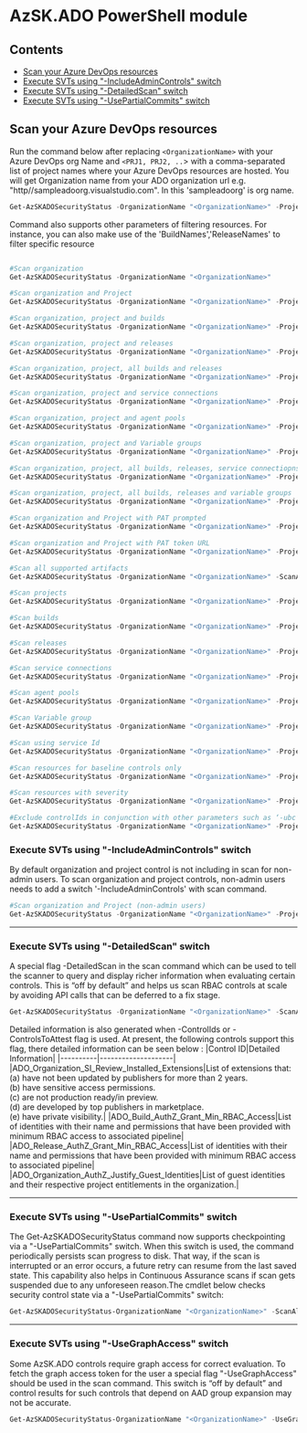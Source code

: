 # AzSK.ADO PowerShell module

## Contents
 -  [Scan your Azure DevOps resources](Readme.md#scan-your-azure-devops-resources)
 -  [Execute SVTs using "-IncludeAdminControls" switch](Readme.md#execute-svts-using--includeadmincontrols-switch)
 -  [Execute SVTs using "-DetailedScan" switch](Readme.md#execute-svts-using--detailedscan-switch)
 -  [Execute SVTs using "-UsePartialCommits" switch](Readme.md#execute-svts-using--usepartialcommits-switch)

## Scan your Azure DevOps resources

Run the command below after replacing `<OrganizationName>` with your Azure DevOps org Name 
and `<PRJ1, PRJ2, ..`> with a comma-separated list of project names where your Azure DevOps resources are hosted.
You will get Organization name from your ADO organization url e.g. "http<i></i>//sampleadoorg.visualstudio.com". In this 'sampleadoorg' is org name.

```PowerShell
Get-AzSKADOSecurityStatus -OrganizationName "<OrganizationName>" -ProjectNames "<PRJ1, PRJ2,...etc.>"
```

Command also supports other parameters of filtering resources.
For instance, you can also make use of the 'BuildNames','ReleaseNames' to filter specific resource

```PowerShell

#Scan organization
Get-AzSKADOSecurityStatus -OrganizationName "<OrganizationName>"

#Scan organization and Project
Get-AzSKADOSecurityStatus -OrganizationName "<OrganizationName>" -ProjectNames "<PRJ1,PRJ2,etc>" 

#Scan organization, project and builds
Get-AzSKADOSecurityStatus -OrganizationName "<OrganizationName>" -ProjectNames "PRJ1" -BuildNames "<BLD1, BLD2,...etc.>" 

#Scan organization, project and releases
Get-AzSKADOSecurityStatus -OrganizationName "<OrganizationName>" -ProjectNames "PRJ1" -ReleaseNames "<RLS1, RLS2,...etc.>" 

#Scan organization, project, all builds and releases
Get-AzSKADOSecurityStatus -OrganizationName "<OrganizationName>" -ProjectNames "PRJ1" -BuildNames "*" -ReleaseNames "*" 

#Scan organization, project and service connections
Get-AzSKADOSecurityStatus -OrganizationName "<OrganizationName>" -ProjectNames "PRJ1" -ServiceConnectionNames "<SER1, SER2,...ect.>"

#Scan organization, project and agent pools
Get-AzSKADOSecurityStatus -OrganizationName "<OrganizationName>" -ProjectNames "PRJ1" -AgentPoolNames "<AGP1, AGP2,...etc.>"

#Scan organization, project and Variable groups
Get-AzSKADOSecurityStatus -OrganizationName "<OrganizationName>" -ProjectNames "PRJ1" -VariableGroupNames "<VGN1,VGN2>"

#Scan organization, project, all builds, releases, service connectiopns and agent pools
Get-AzSKADOSecurityStatus -OrganizationName "<OrganizationName>" -ProjectNames "PRJ1" -BuildNames "*" -ReleaseNames "*" -ServiceConnectionNames "*" -AgentPoolNames "*"

#Scan organization, project, all builds, releases and variable groups
Get-AzSKADOSecurityStatus -OrganizationName "<OrganizationName>" -ProjectNames "PRJ1" -BuildNames "*" -ReleaseNames "*" -VariableGroupNames "*"

#Scan organization and Project with PAT prompted
Get-AzSKADOSecurityStatus -OrganizationName "<OrganizationName>" -ProjectNames "PRJ1" -BuildNames "*" -PromptForPAT

#Scan organization and Project with PAT token URL
Get-AzSKADOSecurityStatus -OrganizationName "<OrganizationName>" -ProjectNames "PRJ1" -ReleaseNames "*" -PATTokenURL

#Scan all supported artifacts
Get-AzSKADOSecurityStatus -OrganizationName "<OrganizationName>" -ScanAllResources

#Scan projects 
Get-AzSKADOSecurityStatus -OrganizationName "<OrganizationName>" -ProjectNames "<PRJ1,PRJ2,etc>" -ResourceTypeName Project

#Scan builds 
Get-AzSKADOSecurityStatus -OrganizationName "<OrganizationName>" -ProjectNames "PRJ1" -ResourceTypeName Build

#Scan releases 
Get-AzSKADOSecurityStatus -OrganizationName "<OrganizationName>" -ProjectNames "PRJ1"  -ResourceTypeName Release

#Scan service connections 
Get-AzSKADOSecurityStatus -OrganizationName "<OrganizationName>" -ProjectNames "PRJ1"  -ResourceTypeName ServiceConnection

#Scan agent pools 
Get-AzSKADOSecurityStatus -OrganizationName "<OrganizationName>" -ProjectNames "PRJ1"  -ResourceTypeName AgentPool

#Scan Variable group
Get-AzSKADOSecurityStatus -OrganizationName "<OrganizationName>" -ProjectNames "PRJ1"  -ResourceTypeName VariableGroup

#Scan using service Id
Get-AzSKADOSecurityStatus -OrganizationName "<OrganizationName>" -ProjectNames "PRJ1"  -ServiceId "<service Id>"

#Scan resources for baseline controls only
Get-AzSKADOSecurityStatus -OrganizationName "<OrganizationName>" -ProjectNames "<PRJ1,PRJ2,etc>" -ubc

#Scan resources with severity
Get-AzSKADOSecurityStatus -OrganizationName "<OrganizationName>" -ProjectNames "<PRJ1,PRJ2,etc>" -Severity "High/Medium/Low"

#Exclude controlIds in conjunction with other parameters such as ‘-ubc’ , '-Severity' or '-FilterTags' to scan all controls except the exclusions
Get-AzSKADOSecurityStatus -OrganizationName "<OrganizationName>" -ProjectNames "PRJ1" -Severity "High/Medium/Low"  -ExcludeControlIds "<ControlIdsToExclude>"
```

### Execute SVTs using "-IncludeAdminControls" switch

By default organization and project control is not including in scan for non-admin users. To scan organization and project controls, non-admin users needs to add a switch '-IncludeAdminControls' with scan command. 

```PowerShell
#Scan organization and Project (non-admin users)
Get-AzSKADOSecurityStatus -OrganizationName "<OrganizationName>" -ProjectNames "<PRJ1,PRJ2,etc>" -ScanAllResources -IncludeAdminControls
```
----------------------------------------------

### Execute SVTs using "-DetailedScan" switch

A special flag -DetailedScan in the scan command which can be used to tell the scanner to query and display richer information when evaluating certain controls. This is “off by default” and helps us scan RBAC controls at scale by avoiding API calls that can be deferred to a fix stage. 
```PowerShell
Get-AzSKADOSecurityStatus -OrganizationName "<OrganizationName>" -ScanAllResources -DetailedScan
```
Detailed information is also generated when -ControlIds or -ControlsToAttest flag is used. At present, the following controls support this flag, there detailed information can be seen below : 
|Control ID|Detailed Information|
|----------|--------------------|
|ADO_Organization_SI_Review_Installed_Extensions|List of extensions that: <br>(a) have not been updated by publishers for more than 2 years.<br> (b) have sensitive access permissions.<br> (c) are not production ready/in preview.<br> (d) are developed by top publishers in marketplace.<br> (e) have private visibility.|
|ADO_Build_AuthZ_Grant_Min_RBAC_Access|List of identities with their name and permissions that have been provided with minimum RBAC access to associated pipeline|
|ADO_Release_AuthZ_Grant_Min_RBAC_Access|List of identities with their name and permissions that have been provided with minimum RBAC access to associated pipeline|
|ADO_Organization_AuthZ_Justify_Guest_Identities|List of guest identities and their respective project entitlements in the organization.|


----------------------------------------------

### Execute SVTs using "-UsePartialCommits" switch

The Get-AzSKADOSecurityStatus command now supports checkpointing via a "-UsePartialCommits" switch. When this switch is used, the command periodically persists scan progress to disk. That way, if the scan is interrupted or an error occurs, a future retry can resume from the last saved state. This capability also helps in Continuous Assurance scans if scan gets suspended due to any unforeseen reason.The cmdlet below checks security control state via a "-UsePartialCommits" switch:
```PowerShell
Get-AzSKADOSecurityStatus-OrganizationName "<OrganizationName>" -ScanAllResources -UsePartialCommits
```

----------------------------------------------

### Execute SVTs using "-UseGraphAccess" switch

Some AzSK.ADO controls require graph access for correct evaluation. To fetch the graph access token for the user a special flag "-UseGraphAccess" should be used in the scan command. This switch is “off by default” and control results for such controls that depend on AAD group expansion may not be accurate.

```PowerShell
Get-AzSKADOSecurityStatus-OrganizationName "<OrganizationName>" -UseGraphAccess
```

